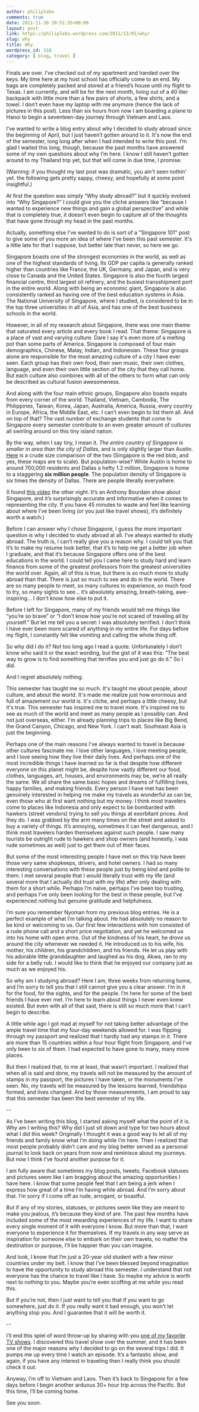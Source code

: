 ```yaml
---
author: philiplebo
comments: true
date: 2011-11-30 20:51:55+00:00
layout: post
link: https://philiplebo.wordpress.com/2011/12/01/why/
slug: why
title: Why
wordpress_id: 318
category: [ blog, travel ]
---
```


Finals are over. I’ve checked out of my apartment and handed over the keys. My time here at my host school has officially come to an end. My bags are completely packed and stored at a friend’s house until my flight to Texas. I am currently, and will be for the next month, living out of a 40 liter backpack with little more than a few pairs of shorts, a few shirts, and a towel. I don’t even have my laptop with me anymore (hence the lack of pictures in this post). Less than six hours from now I am boarding a plane to Hanoi to begin a seventeen-day journey through Vietnam and Laos.

I’ve wanted to write a blog entry about why I decided to study abroad since the beginning of April, but I just haven’t gotten around to it. It's now the end of the semester, long long after when I had intended to write this post. I’m glad I waited this long, though, because the past months have answered some of my own questions about why I’m here. I know I still haven’t gotten around to my Thailand trip yet, but that will come in due time, I promise.

(Warning: if you thought my last post was dramatic, you ain't seen nothin' yet. the following gets pretty sappy, cheesy, and hopefully at some point insightful.)

At first the question was simply “Why study abroad?” but it quickly evolved into “Why Singapore?” I could give you the cliché answers like “because I wanted to experience new things and gain a global perspective” and while that is completely true, it doesn’t even begin to capture all of the thoughts that have gone through my head in the past months.

Actually, something else I've wanted to do is sort of a "Singapore 101" post to give some of you more an idea of where I've been this past semester. It's a little late for that I suppose, but better late than never, so here we go.

Singapore boasts one of the strongest economies in the world, as well as one of the highest standards of living. Its GDP per capita is generally ranked higher than countries like France, the UK, Germany, and Japan, and is very close to Canada and the United States. Singapore is also the fourth largest financial centre, third largest oil refinery, and the busiest transshipment port in the entire world. Along with being an economic giant, Singapore is also consistently ranked as having one of the best education systems in Asia. The National University of Singapore, where I studied, is considered to be in the top three universities in all of Asia, and has one of the best business schools in the world.

However, in all of my research about Singapore, there was one main theme that saturated every article and every book I read. That theme: Singapore is a place of vast and varying culture. Dare I say it's even more of a melting pot than some parts of America. Singapore is composed of four main demographics, Chinese, Malay, Indian, and Indonesian. These four groups alone are responsible for the most amazing culture of a city I have ever seen. Each group has their own food, their own music, their own clothes, language, and even their own little section of the city that they call home. But each culture also combines with all of the others to form what can only be described as cultural fusion awesomeness.

And along with the four main ethnic groups, Singapore also boasts expats from every corner of the world. Thailand, Vietnam, Cambodia, The Philippines, Taiwan, Korea, Japan, Australia, America, Russia, every country in Europe, Africa, the Middle East, etc. I can't even begin to list them all. And on top of that? The vast number of exchange students that come to Singapore every semester contribute to an even greater amount of cultures all swirling around on this tiny island nation.

By the way, when I say tiny, I mean it. _The entire country of Singapore is smaller in area than the city of Dallas_, and is only slightly larger than Austin. [Here](http://i.imgur.com/CvXwK.jpg) is a crude size comparison of the two (Singapore is the red blob, and yes, these maps are to scale). But population-wise? While Austin is home to around 700,000 residents and Dallas a hefty 1.2 million, Singapore is home to a staggering **six million people**. The population density of Singapore is six times the density of Dallas. There are people literally everywhere.

(I found [this video](http://www.youtube.com/watch?v=d5FKGiZCvbw) the other night. It’s an Anthony Bourdain show about Singapore, and it’s surprisingly accurate and informative when it comes to representing the city. If you have 45 minutes to waste and feel like learning about where I’ve been living (or you just like travel shows), it’s definitely worth a watch.)

Before I can answer why I chose Singapore, I guess the more important question is why I decided to study abroad at all. I’ve always wanted to study abroad. The truth is, I can’t really give you a reason why. I could tell you that it’s to make my resume look better, that it’s to help me get a better job when I graduate, and that it’s because Singapore offers one of the best educations in the world. I could tell you I came here to study hard and learn finance from some of the greatest professors from the greatest universities the world over. Again, all of this is true, but there is so much more to study abroad than that. There is just so much to see and do in the world. There are so many people to meet, so many cultures to experience, so much food to try, so many sights to see… it’s absolutely amazing, breath-taking, awe-inspiring... I don’t know how else to put it.

Before I left for Singapore, many of my friends would tell me things like “you’re so brave” or “I don’t know how you’re not scared of traveling all by yourself.” But let me tell you a secret: I was absolutely terrified. I don’t think I have ever been more scared of anything in my entire life. For days before my flight, I constantly felt like vomiting and calling the whole thing off.

So why did I do it? Not too long ago I read a quote. Unfortunately I don’t know who said it or the exact wording, but the gist of it was this: “The best way to grow is to find something that terrifies you and just go do it.” So I did.

And I regret absolutely nothing.

This semester has taught me so much. It's taught me about people, about culture, and about the world. It's made me realize just how enormous and full of amazement our world is. It's cliche, and perhaps a little cheesy, but it's true. This semester has inspired me to travel more. It's inspired me to see as much of the world and meet as many people as I possibly can. And not just overseas, either. I'm already planning trips to places like Big Bend, the Grand Canyon, Chicago, and New York. I can't wait. Southeast Asia is just the beginning.

Perhaps one of the main reasons I’ve always wanted to travel is because other cultures fascinate me. I love other languages, I love meeting people, and I love seeing how they live their daily lives. And perhaps one of the most incredible things I have learned so far is that despite how different everyone on this planet might be, despite how vastly different our food, clothes, languages, art, houses, and environments may be, we’re all really the same. We all share the same basic hopes and dreams of fulfilling lives, happy families, and making friends. Every person I have met has been genuinely interested in helping me make my travels as wonderful as can be, even those who at first want nothing but my money. I think most travelers come to places like Indonesia and only expect to be bombarded with hawkers (street vendors) trying to sell you things at exorbitant prices. And they do. I was grabbed by the arm many times on the street and asked to buy a variety of things. It’s annoying, sometimes it can feel dangerous, and I think most travelers harden themselves against such people. I saw many tourists be outright rude to hawkers and shop owners (and honestly, I was rude sometimes as well) just to get them out of their faces.

But some of the most interesting people I have met on this trip have been those very same shopkeeps, drivers, and hotel owners. I had so many interesting conversations with these people just by being kind and polite to them. I met several people that I would literally trust with my life (and several more that I actually did trust with my life) after only dealing with them for a short while. Perhaps I’m naïve, perhaps I’ve been too trusting, and perhaps I’ve only been looking for the best in these people, but I’ve experienced nothing but genuine gratitude and helpfulness.

I’m sure you remember Nyoman from my previous blog entries. He is a perfect example of what I’m talking about. He had absolutely no reason to be kind or welcoming to us. Our first few interactions with him consisted of a rude phone call and a short price negotiation, and yet he welcomed us into his home with open arms. Out of the kindness of his heart, he drove us around the city whenever we needed it. He introduced us to his wife, his mother, his children, his grandchildren, and his friends. He let us play with his adorable little granddaughter and laughed as his dog, Akwa, ran to my side for a belly rub. I would like to think that he enjoyed our company just as much as we enjoyed his.

So why am I studying abroad? Here I am, three weeks from returning home, and I’m sorry to tell you that I still cannot give you a clear answer. I’m in it for the food, for the sights, and for the people. I’m here for some of the best friends I have ever met. I’m here to learn about things I never even knew existed. But even with all of that said, there is still so much more that I can’t begin to describe.

A little while ago I got mad at myself for not taking better advantage of the ample travel time that my four-day weekends allowed for. I was flipping through my passport and realized that I hardly had any stamps in it. There are more than 15 countries within a four hour flight from Singapore, and I've only been to six of them. I had expected to have gone to many, many more places.

But then I realized that, to me at least, that wasn’t important. I realized that when all is said and done, my travels will not be measured by the amount of stamps in my passport, the pictures I have taken, or the monuments I’ve seen. No, my travels will be measured by the lessons learned, friendships formed, and lives changed. And by those measurements, I am proud to say that this semester has been the best semester of my life.

--

As I’ve been writing this blog, I started asking myself what the point of it is. Why am I writing this? Why did I just sit down and type for two hours about what I did this week? Originally I thought it was a good way to let all of my friends and family know what I’m doing while I’m here. Then I realized that most people probably didn’t care and my blog better served as a personal journal to look back on years from now and reminisce about my journeys. But now I think I’ve found another purpose for it.

I am fully aware that sometimes my blog posts, tweets, Facebook statuses and pictures seem like I am bragging about the amazing opportunities I have here. I know that some people feel that I am being a jerk when I express how great of a time I’m having while abroad. And I’m sorry about that. I’m sorry if I come off as rude, arrogant, or boastful.

But if any of my stories, statuses, or pictures seem like they are meant to make you jealous, it’s because they kind of are. The past few months have included some of the most rewarding experiences of my life. I want to share every single moment of it with everyone I know. But more than that, I want everyone to experience it for themselves. If my travels in any way serve as inspiration for someone else to embark on their own travels, no matter the destination or purpose, I’ll be happier than you can imagine.

And look, I know that I’m just a 20-year old student with a few minor countries under my belt. I know that I’ve been blessed beyond imagination to have the opportunity to study abroad this semester. I understand that not everyone has the chance to travel like I have. So maybe my advice is worth next to nothing to you. Maybe you’re even scoffing at me while you read this.

But if you’re not, then I just want to tell you that if you want to go somewhere, just do it. If you really want it bad enough, you won’t let anything stop you. And I guarantee that it will be worth it.

--

I’ll end this spiel of word throw-up by sharing with you [one of my favorite TV shows](http://www.youtube.com/user/DeparturesTelevision#p/c/5C9216776B0CF623/0/7DYEGAGzo00). I discovered this travel show over the summer, and it has been one of the major reasons why I decided to go on the several trips I did. It pumps me up every time I watch an episode. It’s a fantastic show, and again, if you have any interest in traveling then I really think you should check it out.

Anyway, I’m off to Vietnam and Laos. Then it’s back to Singapore for a few days before I begin another arduous 30+ hour trip across the Pacific. But this time, I’ll be coming home.

See you soon.


